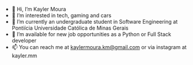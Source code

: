 - 👋 Hi, I’m Kayler Moura
- 👀 I’m interested in tech, gaming and cars
- 🌱 I’m currently an undergraduate student in Software Engineering at Pontiícia Universidade Católica de Minas Gerais
- 💞️ I’m available for new job opportunities as a Python or Full Stack developer
- 📫 You can reach me at kaylermoura.km@gmail.com or via instagram at kayler.mm
